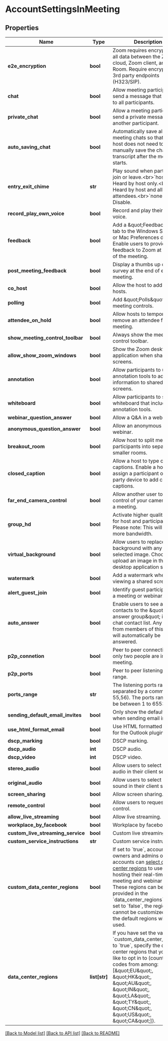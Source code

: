 # AccountSettingsInMeeting

## Properties
Name | Type | Description | Notes
------------ | ------------- | ------------- | -------------
**e2e_encryption** | **bool** | Zoom requires encryption for all data between the Zoom cloud, Zoom client, and Zoom Room. Require encryption for 3rd party endpoints (H323/SIP). | [optional] 
**chat** | **bool** | Allow meeting participants to send a message that is visible to all participants. | [optional] 
**private_chat** | **bool** | Allow a meeting participant to send a private message to another participant. | [optional] 
**auto_saving_chat** | **bool** | Automatically save all in-meeting chats so that the host does not need to manually save the chat transcript after the meeting starts. | [optional] 
**entry_exit_chime** | **str** | Play sound when participants join or leave.&lt;br&gt;&#x60;host&#x60; - Heard by host only.&lt;br&gt;&#x60;all&#x60; - Heard by host and all attendees.&lt;br&gt;&#x60;none&#x60; - Disable. | [optional] 
**record_play_own_voice** | **bool** | Record and play their own voice. | [optional] 
**feedback** | **bool** | Add a \&quot;Feedback\&quot; tab to the Windows Settings or Mac Preferences dialog. Enable users to provide feedback to Zoom at the end of the meeting. | [optional] 
**post_meeting_feedback** | **bool** | Display a thumbs up or down survey at the end of each meeting. | [optional] 
**co_host** | **bool** | Allow the host to add co-hosts. | [optional] 
**polling** | **bool** | Add \&quot;Polls\&quot; to the meeting controls. | [optional] 
**attendee_on_hold** | **bool** | Allow hosts to temporarily remove an attendee from a meeting. | [optional] 
**show_meeting_control_toolbar** | **bool** | Always show the meeting control toolbar. | [optional] 
**allow_show_zoom_windows** | **bool** | Show the Zoom desktop application when sharing screens.  | [optional] 
**annotation** | **bool** | Allow participants to use annotation tools to add information to shared screens. | [optional] 
**whiteboard** | **bool** | Allow participants to share a whiteboard that includes annotation tools. | [optional] 
**webinar_question_answer** | **bool** | Allow a Q&amp;A in a webinar. | [optional] 
**anonymous_question_answer** | **bool** | Allow an anonymous Q&amp;A in a webinar. | [optional] 
**breakout_room** | **bool** | Allow host to split meeting participants into separate, smaller rooms. | [optional] 
**closed_caption** | **bool** | Allow a host to type closed captions. Enable a host to assign a participant or third party device to add closed captions.  | [optional] 
**far_end_camera_control** | **bool** | Allow another user to take control of your camera during a meeting. | [optional] 
**group_hd** | **bool** | Activate higher quality video for host and participants. Please note: This will use more bandwidth. | [optional] 
**virtual_background** | **bool** | Allow users to replace their background with any selected image. Choose or upload an image in the Zoom desktop application settings. | [optional] 
**watermark** | **bool** | Add a watermark when viewing a shared screen. | [optional] 
**alert_guest_join** | **bool** | Identify guest participants in a meeting or webinar. | [optional] 
**auto_answer** | **bool** | Enable users to see and add contacts to the \&quot;auto-answer group\&quot; in the chat contact list. Any call from members of this group will automatically be answered. | [optional] 
**p2p_connetion** | **bool** | Peer to peer connection while only two people are in a meeting. | [optional] 
**p2p_ports** | **bool** | Peer to peer listening ports range. | [optional] 
**ports_range** | **str** | The listening ports range, separated by a comma (ex 55,56). The ports range must be between 1 to 65535. | [optional] [default to '']
**sending_default_email_invites** | **bool** | Only show the default email when sending email invites. | [optional] 
**use_html_format_email** | **bool** | Use HTML formatted email for the Outlook plugin. | [optional] 
**dscp_marking** | **bool** | DSCP marking. | [optional] 
**dscp_audio** | **int** | DSCP audio. | [optional] 
**dscp_video** | **int** | DSCP video. | [optional] 
**stereo_audio** | **bool** | Allow users to select stereo audio in their client settings. | [optional] 
**original_audio** | **bool** | Allow users to select original sound in their client settings. | [optional] 
**screen_sharing** | **bool** | Allow screen sharing. | [optional] 
**remote_control** | **bool** | Allow users to request remote control. | [optional] 
**allow_live_streaming** | **bool** | Allow live streaming. | [optional] 
**workplace_by_facebook** | **bool** | Workplace by facebook. | [optional] 
**custom_live_streaming_service** | **bool** | Custom live streaming. | [optional] 
**custom_service_instructions** | **str** | Custom service instructions. | [optional] 
**custom_data_center_regions** | **bool** | If set to &#x60;true&#x60;, account owners and admins on paid accounts can [select data center regions](https://support.zoom.us/hc/en-us/articles/360042411451-Selecting-data-center-regions-for-hosted-meetings-and-webinars) to use for hosting their real-time meeting and webinar traffic. These regions can be provided in the &#x60;data_center_regions&#x60; field. If set to &#x60;false&#x60;, the regions cannot be customized and the default regions will be used. | [optional] 
**data_center_regions** | **list[str]** | If you have set the value of &#x60;custom_data_center_regions&#x60; to &#x60;true&#x60;, specify the data center regions that you would like to opt in to (country codes from among: [\&quot;EU\&quot;, \&quot;HK\&quot;, \&quot;AU\&quot;, \&quot;IN\&quot;, \&quot;LA\&quot;, \&quot;TY\&quot;, \&quot;CN\&quot;, \&quot;US\&quot;, \&quot;CA\&quot;]).  | [optional] 

[[Back to Model list]](../README.md#documentation-for-models) [[Back to API list]](../README.md#documentation-for-api-endpoints) [[Back to README]](../README.md)

